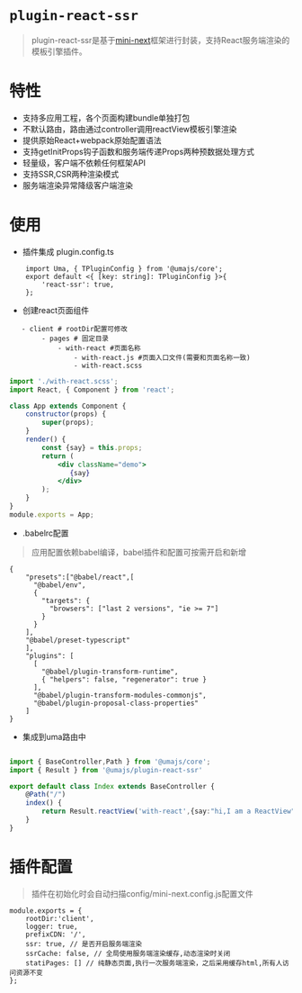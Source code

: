 # `plugin-react-ssr`
> plugin-react-ssr是基于[mini-next](https://github.com/escfe/mini-next)框架进行封装，支持React服务端渲染的模板引擎插件。

# 特性
- 支持多应用工程，各个页面构建bundle单独打包
- 不默认路由，路由通过controller调用reactView模板引擎渲染
- 提供原始React+webpack原始配置语法
- 支持getInitProps钩子函数和服务端传递Props两种预数据处理方式
- 轻量级，客户端不依赖任何框架API
- 支持SSR,CSR两种渲染模式
- 服务端渲染异常降级客户端渲染

# 使用
- 插件集成
plugin.config.ts
``` 
    import Uma, { TPluginConfig } from '@umajs/core';
    export default <{ [key: string]: TPluginConfig }>{
        'react-ssr': true,
    };

```

- 创建react页面组件
```
   - client # rootDir配置可修改
        - pages # 固定目录
            - with-react #页面名称 
                - with-react.js #页面入口文件(需要和页面名称一致)
                - with-react.scss
```

```jsx
import './with-react.scss';
import React, { Component } from 'react';

class App extends Component {
    constructor(props) {
        super(props);
    }
    render() {
        const {say} = this.props;
        return (
            <div className="demo">
               {say}
            </div>
        );
    }
}
module.exports = App;
```


- .babelrc配置
> 应用配置依赖babel编译，babel插件和配置可按需开启和新增

```
{
    "presets":["@babel/react",[
      "@babel/env",
      {
        "targets": {
          "browsers": ["last 2 versions", "ie >= 7"]
        }
      }
    ],
    "@babel/preset-typescript"
    ],
    "plugins": [
      [
        "@babel/plugin-transform-runtime",
        { "helpers": false, "regenerator": true }
      ],
      "@babel/plugin-transform-modules-commonjs",
      "@babel/plugin-proposal-class-properties"
    ]
}

```

- 集成到uma路由中
```ts

import { BaseController,Path } from '@umajs/core';
import { Result } from '@umajs/plugin-react-ssr'

export default class Index extends BaseController {
    @Path("/")
    index() {
        return Result.reactView('with-react',{say:"hi,I am a ReactView"},{ssrCache:true});
    }
}


```


# 插件配置
> 插件在初始化时会自动扫描config/mini-next.config.js配置文件
```
module.exports = {
    rootDir:'client',
    logger: true,
    prefixCDN: '/',
    ssr: true, // 是否开启服务端渲染
    ssrCache: false, // 全局使用服务端渲染缓存,动态渲染时关闭
    statiPages: [] // 纯静态页面,执行一次服务端渲染，之后采用缓存html,所有人访问资源不变
};

```
